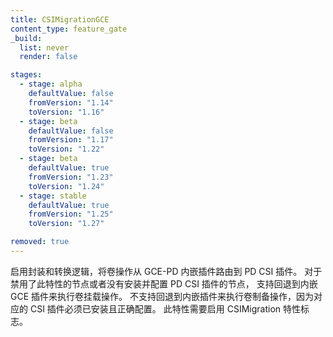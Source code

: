 ```yaml
---
title: CSIMigrationGCE
content_type: feature_gate
_build:
  list: never
  render: false

stages:
  - stage: alpha 
    defaultValue: false
    fromVersion: "1.14"
    toVersion: "1.16"
  - stage: beta
    defaultValue: false
    fromVersion: "1.17"  
    toVersion: "1.22" 
  - stage: beta
    defaultValue: true
    fromVersion: "1.23"  
    toVersion: "1.24" 
  - stage: stable
    defaultValue: true
    fromVersion: "1.25"
    toVersion: "1.27" 

removed: true
---
```

<!--
Enables shims and translation logic to route volume
operations from the GCE-PD in-tree plugin to PD CSI plugin. Supports falling
back to in-tree GCE plugin for mount operations to nodes that have the
feature disabled or that do not have PD CSI plugin installed and configured.
Does not support falling back for provision operations, for those the CSI
plugin must be installed and configured. Requires CSIMigration feature flag
enabled.
-->
启用封装和转换逻辑，将卷操作从 GCE-PD 内嵌插件路由到 PD CSI 插件。
对于禁用了此特性的节点或者没有安装并配置 PD CSI 插件的节点，
支持回退到内嵌GCE 插件来执行卷挂载操作。
不支持回退到内嵌插件来执行卷制备操作，因为对应的 CSI 插件必须已安装且正确配置。
此特性需要启用 CSIMigration 特性标志。
